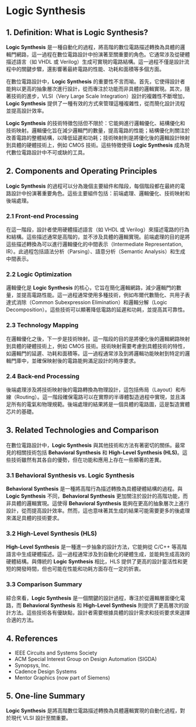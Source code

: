 # Logic Synthesis

## 1. Definition: What is **Logic Synthesis**?
**Logic Synthesis** 是一種自動化的過程，將高階的數位電路描述轉換為具體的邏輯門網路，這一過程在數位電路設計中扮演著至關重要的角色。它通常涉及從硬體描述語言（如 VHDL 或 Verilog）生成可實現的電路結構。這一過程不僅是設計流程中的關鍵步驟，還影響著最終電路的性能、功耗和面積等多個方面。

在數位電路設計中，**Logic Synthesis** 的重要性不言而喻。首先，它使得設計者能夠以更高的抽象層次進行設計，從而專注於功能而非具體的邏輯實現。其次，隨著技術的進步，VLSI（Very Large Scale Integration）設計的複雜性不斷增加，**Logic Synthesis** 提供了一種有效的方式來管理這種複雜性，從而簡化設計流程並提高設計效率。

**Logic Synthesis** 的技術特徵包括但不限於：它能夠進行邏輯優化、結構優化和技術映射。邏輯優化旨在減少邏輯門的數量，提高電路的性能；結構優化則關注於改善電路的整體結構，以降低延遲和功耗；技術映射則是將優化後的邏輯設計映射到具體的硬體技術上，例如 CMOS 技術。這些特徵使得 **Logic Synthesis** 成為現代數位電路設計中不可或缺的工具。

## 2. Components and Operating Principles
**Logic Synthesis** 的過程可以分為幾個主要組件和階段，每個階段都在最終的電路設計中扮演著重要角色。這些主要組件包括：前端處理、邏輯優化、技術映射和後端處理。

### 2.1 Front-end Processing
在這一階段，設計者使用硬體描述語言（如 VHDL 或 Verilog）來描述電路的行為和結構。這些描述通常是高階的，並不涉及具體的邏輯實現。前端處理的目的是將這些描述轉換為可以進行邏輯優化的中間表示（Intermediate Representation, IR）。此過程包括語法分析（Parsing）、語意分析（Semantic Analysis）和生成中間表示。

### 2.2 Logic Optimization
邏輯優化是 **Logic Synthesis** 的核心，它旨在簡化邏輯網路，減少邏輯門的數量，並提高電路性能。這一過程通常使用多種技術，例如布爾代數簡化、共用子表達式消除（Common Subexpression Elimination）和邏輯分解（Logic Decomposition）。這些技術可以顯著降低電路的延遲和功耗，並提高其可靠性。

### 2.3 Technology Mapping
在邏輯優化之後，下一步是技術映射。這一階段的目的是將優化後的邏輯網路映射到具體的硬體技術上，例如 CMOS 技術。技術映射需要考慮到具體技術的特性，如邏輯門的延遲、功耗和面積等。這一過程通常涉及到將邏輯功能映射到特定的邏輯門庫中，並確保映射後的電路能夠滿足設計的時序要求。

### 2.4 Back-end Processing
後端處理涉及將技術映射後的電路轉換為物理設計，這包括佈局（Layout）和布線（Routing）。這一階段確保電路可以在實際的半導體製造過程中實現，並且滿足所有的電氣和物理規範。後端處理的結果將是一個具體的電路圖，這是製造實體芯片的基礎。

## 3. Related Technologies and Comparison
在數位電路設計中，**Logic Synthesis** 與其他技術和方法有著密切的關係。最常見的相關技術包括 **Behavioral Synthesis** 和 **High-Level Synthesis (HLS)**。這些技術雖然有其各自的優勢，但在功能和應用上存在一些顯著的差異。

### 3.1 Behavioral Synthesis vs. Logic Synthesis
**Behavioral Synthesis** 是一種將高階行為描述轉換為具體硬體結構的過程。與 **Logic Synthesis** 不同，**Behavioral Synthesis** 更加關注於設計的高階功能，而非具體的邏輯實現。這使得 **Behavioral Synthesis** 能夠在更高的抽象層次上進行設計，從而提高設計效率。然而，這也意味著其生成的結果可能需要更多的後處理來滿足具體的技術要求。

### 3.2 High-Level Synthesis (HLS)
**High-Level Synthesis** 是一種進一步抽象的設計方法，它能夠從 C/C++ 等高階語言中生成硬體描述。這一過程通常涉及到自動化的硬體生成，並能夠生成高效的硬體結構。與傳統的 **Logic Synthesis** 相比，HLS 提供了更高的設計靈活性和更短的開發時間，但也可能在性能和功耗方面存在一定的折衷。

### 3.3 Comparison Summary
綜合來看，**Logic Synthesis** 是一個關鍵的設計過程，專注於從邏輯層面優化電路，而 **Behavioral Synthesis** 和 **High-Level Synthesis** 則提供了更高層次的設計方法。這些技術各有優缺點，設計者需要根據具體的設計需求和技術要求來選擇合適的方法。

## 4. References
- IEEE Circuits and Systems Society
- ACM Special Interest Group on Design Automation (SIGDA)
- Synopsys, Inc.
- Cadence Design Systems
- Mentor Graphics (now part of Siemens)

## 5. One-line Summary
**Logic Synthesis** 是將高階數位電路描述轉換為具體邏輯實現的自動化過程，對於現代 VLSI 設計至關重要。
